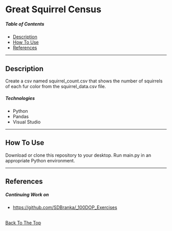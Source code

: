 # Great Squirrel Census

##### Table of Contents

- [Description](#description)
- [How To Use](#how-to-use)
- [References](#references)

---

## Description

Create a csv named squirrel_count.csv that shows the number of squirrels of each fur color from the squirrel_data.csv file.

##### Technologies

- Python
- Pandas
- Visual Studio

---

## How To Use

Download or clone this repository to your desktop. Run main.py in an appropriate Python environment.

---

## References

##### Continuing Work on

- https://github.com/SDBranka/_100DOP_Exercises

\
[Back To The Top](#great-squirrel-census)